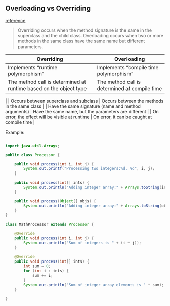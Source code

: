 ## Overloading vs Overriding

[reference](https://www.digitalocean.com/community/tutorials/overriding-vs-overloading-in-java)

> Overriding occurs when the method signature is the same in the superclass and the child class. Overloading occurs when two or more methods in the same class have the same name but different parameters.

| Overriding | Overloading |
| -------- | ------- |
| Implements “runtime polymorphism”	 | Implements “compile time polymorphism”|
| The method call is determined at runtime based on the object type	 | The method call is determined at compile time
|
| Occurs between superclass and subclass	 | Occurs between the methods in the same class
|
| Have the same signature (name and method arguments) | Have the same name, but the parameters are different
|
| On error, the effect will be visible at runtime	 | On error, it can be caught at compile time
|

Example: 
```java

import java.util.Arrays;

public class Processor {

    public void process(int i, int j) {
        System.out.printf("Processing two integers:%d, %d", i, j);
    }

    public void process(int[] ints) {
        System.out.println("Adding integer array:" + Arrays.toString(ints));
    }

    public void process(Object[] objs) {
        System.out.println("Adding integer array:" + Arrays.toString(objs));
    }
}

class MathProcessor extends Processor {

    @Override
    public void process(int i, int j) {
        System.out.println("Sum of integers is " + (i + j));
    }

    @Override
    public void process(int[] ints) {
        int sum = 0;
        for (int i : ints) {
            sum += i;
        }
        System.out.println("Sum of integer array elements is " + sum);
    }

}
```
